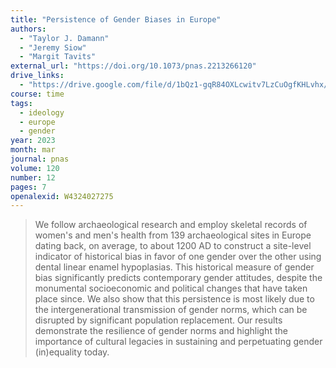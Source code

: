 ```yaml
---
title: "Persistence of Gender Biases in Europe"
authors:
  - "Taylor J. Damann"
  - "Jeremy Siow"
  - "Margit Tavits"
external_url: "https://doi.org/10.1073/pnas.2213266120"
drive_links:
  - "https://drive.google.com/file/d/1bQz1-gqR84OXLcwitv7LzCuOgfKHLvhx/view?usp=drivesdk"
course: time
tags:
  - ideology
  - europe
  - gender
year: 2023
month: mar
journal: pnas
volume: 120
number: 12
pages: 7
openalexid: W4324027275
---
```


> We follow archaeological research and employ skeletal records of women's and men's health from 139 archaeological sites in Europe dating back, on average, to about 1200 AD to construct a site-level indicator of historical bias in favor of one gender over the other using dental linear enamel hypoplasias.
> This historical measure of gender bias significantly predicts contemporary gender attitudes, despite the monumental socioeconomic and political changes that have taken place since.
> We also show that this persistence is most likely due to the intergenerational transmission of gender norms, which can be disrupted by significant population replacement.
> Our results demonstrate the resilience of gender norms and highlight the importance of cultural legacies in sustaining and perpetuating gender (in)equality today.


